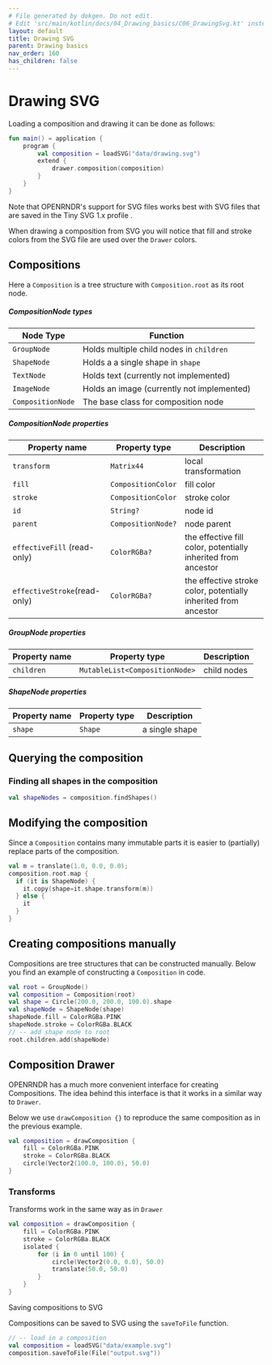 ```yaml
---
# File generated by dokgen. Do not edit. 
# Edit 'src/main/kotlin/docs/04_Drawing_basics/C06_DrawingSvg.kt' instead.
layout: default
title: Drawing SVG
parent: Drawing basics
nav_order: 160
has_children: false
---
```

 
# Drawing SVG

Loading a composition and drawing it can be done as follows: 
 
```kotlin
fun main() = application {
    program {
        val composition = loadSVG("data/drawing.svg")
        extend {
            drawer.composition(composition)
        }
    }
}
``` 
 
Note that OPENRNDR's support for SVG files works best with SVG files that are saved in the Tiny SVG 1.x profile .


When drawing a composition from SVG you will notice that fill and stroke colors from the SVG file are used over the `Drawer` colors.

## Compositions

Here a `Composition` is a tree structure with `Composition.root` as its root node.

##### CompositionNode types

Node Type         | Function
------------------|-----------------------------------------
`GroupNode`       | Holds multiple child nodes in `children`
`ShapeNode`       | Holds a a single shape in `shape`
`TextNode`        | Holds text (currently not implemented)
`ImageNode`       | Holds an image (currently not implemented)
`CompositionNode` | The base class for composition node

##### CompositionNode properties

Property name                | Property type      | Description
-----------------------------|--------------------|------------
`transform`                  | `Matrix44`         | local transformation
`fill`                       | `CompositionColor` | fill color
`stroke`                     | `CompositionColor` | stroke color
`id`                         | `String?`          | node id
`parent`                     | `CompositionNode?` | node parent
`effectiveFill` (read-only)  | `ColorRGBa?`       | the effective fill color, potentially inherited from ancestor
`effectiveStroke`(read-only) | `ColorRGBa?`       | the effective stroke color, potentially inherited from ancestor

##### GroupNode properties

Property name   | Property type                   | Description
----------------|---------------------------------|---------------
`children`      | `MutableList<CompositionNode>`  | child nodes

##### ShapeNode properties

Property name   | Property type  | Description
----------------|----------------|---------------
`shape`         | `Shape`        | a single shape

## Querying the composition

### Finding all shapes in the composition

```kotlin
val shapeNodes = composition.findShapes()
```

## Modifying the composition

Since a `Composition` contains many immutable parts it is easier to (partially) replace parts of the composition.

```kotlin
val m = translate(1.0, 0.0, 0.0);
composition.root.map {
  if (it is ShapeNode) {
    it.copy(shape=it.shape.transform(m))
  } else {
    it
  }
}
```
## Creating compositions manually

Compositions are tree structures that can be constructed manually. Below you find an example of constructing a `Composition` 
in code. 
 
```kotlin
val root = GroupNode()
val composition = Composition(root)
val shape = Circle(200.0, 200.0, 100.0).shape
val shapeNode = ShapeNode(shape)
shapeNode.fill = ColorRGBa.PINK
shapeNode.stroke = ColorRGBa.BLACK
// -- add shape node to root
root.children.add(shapeNode)
``` 
 
## Composition Drawer

OPENRNDR has a much more convenient interface for creating Compositions. The idea behind this
interface is that it works in a similar way to `Drawer`. 

Below we use `drawComposition {}` to reproduce the same composition as in the previous example. 
 
```kotlin
val composition = drawComposition {
    fill = ColorRGBa.PINK
    stroke = ColorRGBa.BLACK
    circle(Vector2(100.0, 100.0), 50.0)
}
``` 
 
### Transforms
    
Transforms work in the same way as in `Drawer` 
 
```kotlin
val composition = drawComposition {
    fill = ColorRGBa.PINK
    stroke = ColorRGBa.BLACK
    isolated {
        for (i in 0 until 100) {
            circle(Vector2(0.0, 0.0), 50.0)
            translate(50.0, 50.0)
        }
    }
}
``` 
 
Saving compositions to SVG

Compositions can be saved to SVG using the `saveToFile` function. 
 
```kotlin
// -- load in a composition
val composition = loadSVG("data/example.svg")
composition.saveToFile(File("output.svg"))
``` 
